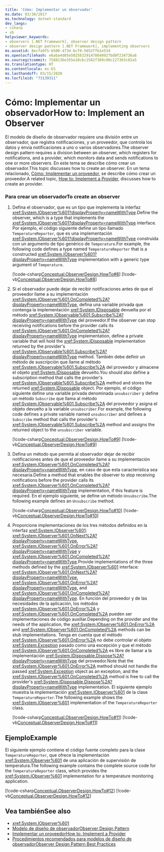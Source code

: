 ```yaml
---
title: 'Cómo: Implementar un observador'
ms.date: 03/30/2017
ms.technology: dotnet-standard
dev_langs:
- csharp
- vb
helpviewer_keywords:
- observers [.NET Framework], observer design pattern
- observer design pattern [.NET Framework], implementing observers
ms.assetid: 8ecfa9f5-b500-473d-bcf0-5652ffb1e53d
ms.openlocfilehash: e6aba4d85e502563291478640927bd0f234736a8
ms.sourcegitcommit: 7588136e355e10cbc2582f389c90c127363c02a5
ms.translationtype: HT
ms.contentlocale: es-ES
ms.lasthandoff: 03/15/2020
ms.locfileid: "73139311"
---
```

# <a name="how-to-implement-an-observer"></a><span data-ttu-id="0f246-102">Cómo: Implementar un observador</span><span class="sxs-lookup"><span data-stu-id="0f246-102">How to: Implement an Observer</span></span>
<span data-ttu-id="0f246-103">El modelo de diseño de observador requiere una división entre un observador, que registra notificaciones, y un proveedor, que controla los datos y envía notificaciones a uno o varios observadores.</span><span class="sxs-lookup"><span data-stu-id="0f246-103">The observer design pattern requires a division between an observer, which registers for notifications, and a provider, which monitors data and sends notifications to one or more observers.</span></span> <span data-ttu-id="0f246-104">En este tema se describe cómo crear un observador.</span><span class="sxs-lookup"><span data-stu-id="0f246-104">This topic discusses how to create an observer.</span></span> <span data-ttu-id="0f246-105">En un tema relacionado, [Cómo: Implementar un proveedor](../../../docs/standard/events/how-to-implement-a-provider.md), se describe cómo crear un proveedor.</span><span class="sxs-lookup"><span data-stu-id="0f246-105">A related topic, [How to: Implement a Provider](../../../docs/standard/events/how-to-implement-a-provider.md), discusses how to create an provider.</span></span>  
  
### <a name="to-create-an-observer"></a><span data-ttu-id="0f246-106">Para crear un observador</span><span class="sxs-lookup"><span data-stu-id="0f246-106">To create an observer</span></span>  
  
1. <span data-ttu-id="0f246-107">Defina el observador, que es un tipo que implementa la interfaz <xref:System.IObserver%601?displayProperty=nameWithType>.</span><span class="sxs-lookup"><span data-stu-id="0f246-107">Define the observer, which is a type that implements the <xref:System.IObserver%601?displayProperty=nameWithType> interface.</span></span> <span data-ttu-id="0f246-108">Por ejemplo, el código siguiente define un tipo llamado `TemperatureReporter`, que es una implementación <xref:System.IObserver%601?displayProperty=nameWithType> construida con un argumento de tipo genérico de `Temperature`.</span><span class="sxs-lookup"><span data-stu-id="0f246-108">For example, the following code defines a type named `TemperatureReporter` that is a constructed <xref:System.IObserver%601?displayProperty=nameWithType> implementation with a generic type argument of `Temperature`.</span></span>  
  
     [!code-csharp[Conceptual.ObserverDesign.HowTo#8](../../../samples/snippets/csharp/VS_Snippets_CLR/conceptual.observerdesign.howto/cs/observer.cs#8)]
     [!code-vb[Conceptual.ObserverDesign.HowTo#8](../../../samples/snippets/visualbasic/VS_Snippets_CLR/conceptual.observerdesign.howto/vb/observer.vb#8)]  
  
2. <span data-ttu-id="0f246-109">Si el observador puede dejar de recibir notificaciones antes de que el proveedor llame a su implementación <xref:System.IObserver%601.OnCompleted%2A?displayProperty=nameWithType>, defina una variable privada que contenga la implementación <xref:System.IDisposable> devuelta por el método <xref:System.IObservable%601.Subscribe%2A?displayProperty=nameWithType> del proveedor.</span><span class="sxs-lookup"><span data-stu-id="0f246-109">If the observer can stop receiving notifications before the provider calls its <xref:System.IObserver%601.OnCompleted%2A?displayProperty=nameWithType> implementation, define a private variable that will hold the <xref:System.IDisposable> implementation returned by the provider's <xref:System.IObservable%601.Subscribe%2A?displayProperty=nameWithType> method.</span></span> <span data-ttu-id="0f246-110">También debe definir un método de suscripción que llame al método <xref:System.IObservable%601.Subscribe%2A> del proveedor y almacene el objeto <xref:System.IDisposable> devuelto.</span><span class="sxs-lookup"><span data-stu-id="0f246-110">You should also define a subscription method that calls the provider's <xref:System.IObservable%601.Subscribe%2A> method and stores the returned <xref:System.IDisposable> object.</span></span> <span data-ttu-id="0f246-111">Por ejemplo, el código siguiente define una variable privada denominada `unsubscriber` y define un método `Subscribe` que llama al método <xref:System.IObservable%601.Subscribe%2A> del proveedor y asigna el objeto devuelto a la variable `unsubscriber`.</span><span class="sxs-lookup"><span data-stu-id="0f246-111">For example, the following code defines a private variable named `unsubscriber` and defines a `Subscribe` method that calls the provider's <xref:System.IObservable%601.Subscribe%2A> method and assigns the returned object to the `unsubscriber` variable.</span></span>  
  
     [!code-csharp[Conceptual.ObserverDesign.HowTo#9](../../../samples/snippets/csharp/VS_Snippets_CLR/conceptual.observerdesign.howto/cs/observer.cs#9)]
     [!code-vb[Conceptual.ObserverDesign.HowTo#9](../../../samples/snippets/visualbasic/VS_Snippets_CLR/conceptual.observerdesign.howto/vb/observer.vb#9)]  
  
3. <span data-ttu-id="0f246-112">Defina un método que permita al observador dejar de recibir notificaciones antes de que el proveedor llame a su implementación <xref:System.IObserver%601.OnCompleted%2A?displayProperty=nameWithType>, en caso de que esta característica sea necesaria.</span><span class="sxs-lookup"><span data-stu-id="0f246-112">Define a method that enables the observer to stop receiving notifications before the provider calls its <xref:System.IObserver%601.OnCompleted%2A?displayProperty=nameWithType> implementation, if this feature is required.</span></span> <span data-ttu-id="0f246-113">En el ejemplo siguiente, se define un método `Unsubscribe`.</span><span class="sxs-lookup"><span data-stu-id="0f246-113">The following example defines an `Unsubscribe` method.</span></span>  
  
     [!code-csharp[Conceptual.ObserverDesign.HowTo#10](../../../samples/snippets/csharp/VS_Snippets_CLR/conceptual.observerdesign.howto/cs/observer.cs#10)]
     [!code-vb[Conceptual.ObserverDesign.HowTo#10](../../../samples/snippets/visualbasic/VS_Snippets_CLR/conceptual.observerdesign.howto/vb/observer.vb#10)]  
  
4. <span data-ttu-id="0f246-114">Proporcione implementaciones de los tres métodos definidos en la interfaz <xref:System.IObserver%601>: <xref:System.IObserver%601.OnNext%2A?displayProperty=nameWithType>, <xref:System.IObserver%601.OnError%2A?displayProperty=nameWithType> y <xref:System.IObserver%601.OnCompleted%2A?displayProperty=nameWithType>.</span><span class="sxs-lookup"><span data-stu-id="0f246-114">Provide implementations of the three methods defined by the <xref:System.IObserver%601> interface: <xref:System.IObserver%601.OnNext%2A?displayProperty=nameWithType>, <xref:System.IObserver%601.OnError%2A?displayProperty=nameWithType>, and <xref:System.IObserver%601.OnCompleted%2A?displayProperty=nameWithType>.</span></span> <span data-ttu-id="0f246-115">En función del proveedor y de las necesidades de la aplicación, los métodos <xref:System.IObserver%601.OnError%2A> y <xref:System.IObserver%601.OnCompleted%2A> pueden ser implementaciones de código auxiliar.</span><span class="sxs-lookup"><span data-stu-id="0f246-115">Depending on the provider and the needs of the application, the <xref:System.IObserver%601.OnError%2A> and <xref:System.IObserver%601.OnCompleted%2A> methods can be stub implementations.</span></span> <span data-ttu-id="0f246-116">Tenga en cuenta que el método <xref:System.IObserver%601.OnError%2A> no debe controlar el objeto <xref:System.Exception> pasado como una excepción y que el método <xref:System.IObserver%601.OnCompleted%2A> es libre de llamar a la implementación <xref:System.IDisposable.Dispose%2A?displayProperty=nameWithType> del proveedor.</span><span class="sxs-lookup"><span data-stu-id="0f246-116">Note that the <xref:System.IObserver%601.OnError%2A> method should not handle the passed <xref:System.Exception> object as an exception, and the <xref:System.IObserver%601.OnCompleted%2A> method is free to call the provider's <xref:System.IDisposable.Dispose%2A?displayProperty=nameWithType> implementation.</span></span> <span data-ttu-id="0f246-117">El siguiente ejemplo muestra la implementación <xref:System.IObserver%601> de la clase `TemperatureReporter`.</span><span class="sxs-lookup"><span data-stu-id="0f246-117">The following example shows the <xref:System.IObserver%601> implementation of the `TemperatureReporter` class.</span></span>  
  
     [!code-csharp[Conceptual.ObserverDesign.HowTo#11](../../../samples/snippets/csharp/VS_Snippets_CLR/conceptual.observerdesign.howto/cs/observer.cs#11)]
     [!code-vb[Conceptual.ObserverDesign.HowTo#11](../../../samples/snippets/visualbasic/VS_Snippets_CLR/conceptual.observerdesign.howto/vb/observer.vb#11)]  
  
## <a name="example"></a><span data-ttu-id="0f246-118">Ejemplo</span><span class="sxs-lookup"><span data-stu-id="0f246-118">Example</span></span>  
 <span data-ttu-id="0f246-119">El siguiente ejemplo contiene el código fuente completo para la clase `TemperatureReporter`, que ofrece la implementación <xref:System.IObserver%601> de una aplicación de supervisión de temperatura.</span><span class="sxs-lookup"><span data-stu-id="0f246-119">The following example contains the complete source code for the `TemperatureReporter` class, which provides the <xref:System.IObserver%601> implementation for a temperature monitoring application.</span></span>  
  
 [!code-csharp[Conceptual.ObserverDesign.HowTo#12](../../../samples/snippets/csharp/VS_Snippets_CLR/conceptual.observerdesign.howto/cs/observer.cs#12)]
 [!code-vb[Conceptual.ObserverDesign.HowTo#12](../../../samples/snippets/visualbasic/VS_Snippets_CLR/conceptual.observerdesign.howto/vb/observer.vb#12)]  
  
## <a name="see-also"></a><span data-ttu-id="0f246-120">Vea también</span><span class="sxs-lookup"><span data-stu-id="0f246-120">See also</span></span>

- <xref:System.IObserver%601>
- [<span data-ttu-id="0f246-121">Modelo de diseño de observador</span><span class="sxs-lookup"><span data-stu-id="0f246-121">Observer Design Pattern</span></span>](../../../docs/standard/events/observer-design-pattern.md)
- [<span data-ttu-id="0f246-122">Implementar un proveedor</span><span class="sxs-lookup"><span data-stu-id="0f246-122">How to: Implement a Provider</span></span>](../../../docs/standard/events/how-to-implement-a-provider.md)
- [<span data-ttu-id="0f246-123">Procedimientos recomendados para modelos de diseño de observador</span><span class="sxs-lookup"><span data-stu-id="0f246-123">Observer Design Pattern Best Practices</span></span>](../../../docs/standard/events/observer-design-pattern-best-practices.md)
